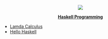 <p align="center">
  <img src="https://wiki.haskell.org/wikistatic/haskellwiki_logo.png">
</p>
<p align="center">
  <a href="http://haskellbook.com/progress.html">
    <b>Haskell Programming</b>
  </a> 
</p>

- [Lamda Calculus](https://github.com/dgvozd/haskell-programming/tree/main/01)
- [Hello Haskell](https://github.com/dgvozd/haskell-programming/tree/main/02)
